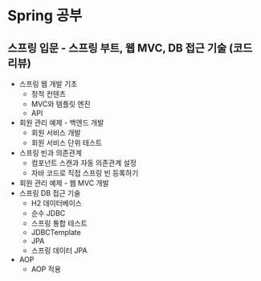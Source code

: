 # Spring 공부

## 스프링 입문 - 스프링 부트, 웹 MVC, DB 접근 기술 (코드 리뷰)
+ 스프링 웹 개발 기초
  + 정적 컨텐츠
  + MVC와 템플릿 엔진
  + API
+ 회원 관리 예제 - 백엔드 개발
  + 회원 서비스 개발
  + 회원 서비스 단위 테스트
+ 스프링 빈과 의존관계
  + 컴포넌트 스캔과 자동 의존관계 설정
  + 자바 코드로 직접 스프링 빈 등록하기
+ 회원 관리 예제 - 웹 MVC 개발
+ 스프링 DB 접근 기술
  + H2 데이터베이스
  + 순수 JDBC
  + 스프링 통합 테스트
  + JDBCTemplate
  + JPA
  + 스프링 데이터 JPA
+ AOP
  + AOP 적용

